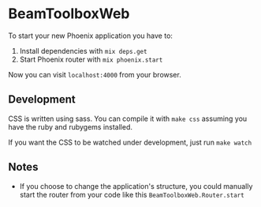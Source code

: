 # BeamToolboxWeb

To start your new Phoenix application you have to:

1. Install dependencies with `mix deps.get`
2. Start Phoenix router with `mix phoenix.start`

Now you can visit `localhost:4000` from your browser.

## Development

CSS is written using sass.  You can compile it with `make css` assuming you have
the ruby and rubygems installed.

If you want the CSS to be watched under development, just run `make watch`


## Notes

* If you choose to change the application's structure, you could manually start the router from your code like this `BeamToolboxWeb.Router.start`
